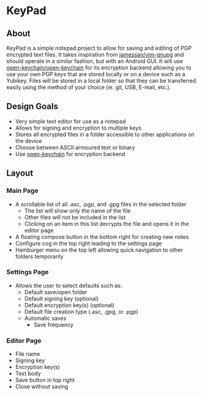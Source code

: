 # KeyPad

## About

KeyPad is a simple notepad project to allow for saving and editing of PGP
encrypted text files. It takes inspiration from
[jamessan/vim-gnupg](https://github.com/jamessan/vim-gnupg) and should operate
in a similar fashion, but with an Android GUI.  It will use
[open-keychain/open-keychain](https://github.com/open-keychain/open-keychain)
for its encryption backend allowing you to use your own PGP keys that are
stored locally or on a device such as a Yubikey.  Files will be stored in a
local folder so that they can be transferred easily using the method of your
choice (ie. git, USB, E-mail, etc.).

## Design Goals

- Very simple text editor for use as a notepad
- Allows for signing and encryption to multiple keys
- Stores all encrypted files in a folder accessible to other applications on
  the device
- Choose between ASCII armoured text or binary
- Use [open-keychain](https://github.com/open-keychain/open-keychain) for
  encryption backend

## Layout

### Main Page

- A scrollable list of all .asc, .pgp, and .gpg files in the selected folder
  - The list will show only the name of the file
  - Other files will not be included in the list
  - Clicking on an item in this list decrypts the file and opens it in the
    editor page
- A floating compose button in the bottom right for creating new notes
- Configure cog in the top right leading to the settings page
- Hamburger menu on the top left allowing quick navigation to other folders
  temporarily

### Settings Page

- Allows the user to select defaults such as:
  - Default save/open folder
  - Default signing key (optional)
  - Default encryption key(s) (optional)
  - Default file creation type (.asc, .gpg, or .pgp)
  - Automatic saves
    - Save frequency

### Editor Page

- File name
- Signing key
- Encryption key(s)
- Text body
- Save button in top right
- Close without saving

